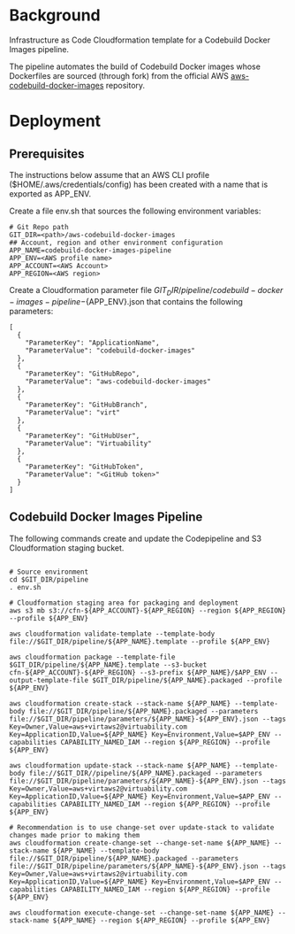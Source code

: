 # Background
Infrastructure as Code Cloudformation template for a Codebuild Docker Images pipeline.

The pipeline automates the build of Codebuild Docker images whose Dockerfiles are sourced (through fork)
from the official AWS [aws-codebuild-docker-images](https://github.com/aws/aws-codebuild-docker-images) repository.

# Deployment

## Prerequisites

The instructions below assume that an AWS CLI profile ($HOME/.aws/credentials/config) has been created with a name that is exported as APP_ENV. 

Create a file env.sh that sources the following environment variables:
```
# Git Repo path
GIT_DIR=<path>/aws-codebuild-docker-images
## Account, region and other environment configuration
APP_NAME=codebuild-docker-images-pipeline
APP_ENV=<AWS profile name>
APP_ACCOUNT=<AWS Account>
APP_REGION=<AWS region>

```

Create a Cloudformation parameter file $GIT_DIR/pipeline/codebuild-docker-images-pipeline-${APP_ENV}.json that contains the following parameters:
```
[
  {
    "ParameterKey": "ApplicationName",
    "ParameterValue": "codebuild-docker-images"
  },
  {
    "ParameterKey": "GitHubRepo",
    "ParameterValue": "aws-codebuild-docker-images"
  },
  {
    "ParameterKey": "GitHubBranch",
    "ParameterValue": "virt"
  },
  {
    "ParameterKey": "GitHubUser",
    "ParameterValue": "Virtuability"
  },
  {
    "ParameterKey": "GitHubToken",
    "ParameterValue": "<GitHub token>"
  }
]
```

## Codebuild Docker Images Pipeline

The following commands create and update the Codepipeline and S3 Cloudformation staging bucket.
```

# Source environment
cd $GIT_DIR/pipeline
. env.sh

# Cloudformation staging area for packaging and deployment
aws s3 mb s3://cfn-${APP_ACCOUNT}-${APP_REGION} --region ${APP_REGION} --profile ${APP_ENV}

aws cloudformation validate-template --template-body file://$GIT_DIR/pipeline/${APP_NAME}.template --profile ${APP_ENV}

aws cloudformation package --template-file $GIT_DIR/pipeline/${APP_NAME}.template --s3-bucket cfn-${APP_ACCOUNT}-${APP_REGION} --s3-prefix ${APP_NAME}/$APP_ENV --output-template-file $GIT_DIR/pipeline/${APP_NAME}.packaged --profile ${APP_ENV}

aws cloudformation create-stack --stack-name ${APP_NAME} --template-body file://$GIT_DIR/pipeline/${APP_NAME}.packaged --parameters file://$GIT_DIR/pipeline/parameters/${APP_NAME}-${APP_ENV}.json --tags Key=Owner,Value=aws+virtaws2@virtuability.com Key=ApplicationID,Value=${APP_NAME} Key=Environment,Value=$APP_ENV --capabilities CAPABILITY_NAMED_IAM --region ${APP_REGION} --profile ${APP_ENV}

aws cloudformation update-stack --stack-name ${APP_NAME} --template-body file://$GIT_DIR//pipeline/${APP_NAME}.packaged --parameters file://$GIT_DIR/pipeline/parameters/${APP_NAME}-${APP_ENV}.json --tags Key=Owner,Value=aws+virtaws2@virtuability.com Key=ApplicationID,Value=${APP_NAME} Key=Environment,Value=$APP_ENV --capabilities CAPABILITY_NAMED_IAM --region ${APP_REGION} --profile ${APP_ENV}

# Recommendation is to use change-set over update-stack to validate changes made prior to making them
aws cloudformation create-change-set --change-set-name ${APP_NAME} --stack-name ${APP_NAME} --template-body file://$GIT_DIR/pipeline/${APP_NAME}.packaged --parameters file://$GIT_DIR/pipeline/parameters/${APP_NAME}-${APP_ENV}.json --tags Key=Owner,Value=aws+virtaws2@virtuability.com Key=ApplicationID,Value=${APP_NAME} Key=Environment,Value=$APP_ENV --capabilities CAPABILITY_NAMED_IAM --region ${APP_REGION} --profile ${APP_ENV}

aws cloudformation execute-change-set --change-set-name ${APP_NAME} --stack-name ${APP_NAME} --region ${APP_REGION} --profile ${APP_ENV}

```
